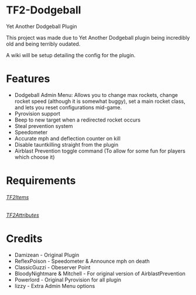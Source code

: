 # TF2-Dodgeball

Yet Another Dodgeball Plugin

This project was made due to Yet Another Dodgeball plugin being incredibly old and being terribly oudated.

A wiki will be setup detailing the config for the plugin.

# Features

- Dodgeball Admin Menu: Allows you to change max rockets, change rocket speed (although it is somewhat buggy), set a main rocket class, and lets you reset configurations mid-game.
- Pyrovision support
- Beep to new target when a redirected rocket occurs
- Steal prevention system
- Speedometer
- Accurate mph and deflection counter on kill
- Disable tauntkilling straight from the plugin
- Airblast Prevention toggle command (To allow for some fun for players which choose it)

# Requirements

###### [TF2Items](https://forums.alliedmods.net/showthread.php?p=1050170) ######

###### [TF2Attributes](https://forums.alliedmods.net/showthread.php?t=210221) ######

# Credits 

- Damizean - Original Plugin
- ReflexPoison - Speedometer & Announce mph on death
- ClassicGuzzi - Obeserver Point
- BloodyNightmare & Mitchell - For original version of AirblastPrevention
- Powerlord - Original Pyrovision for all plugin
- lizzy - Extra Admin Menu options

